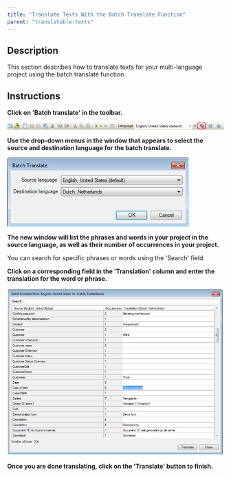 ```yaml
---
title: "Translate Texts With the Batch Translate Function"
parent: "translatable-texts"
---
```

## Description

This section describes how to translate texts for your multi-language project using the batch translate function.

## Instructions

 **Click on 'Batch translate' in the toolbar.**

![](attachments/2621627/2752996.png)

 **Use the drop-down menus in the window that appears to select the source and destination language for the batch translate.**

![](attachments/2621627/2752997.png)

 **The new window will list the phrases and words in your project in the source language, as well as their number of occurrences in your project.**

You can search for specific phrases or words using the 'Search' field.

 **Click on a corresponding field in the 'Translation' column and enter the translation for the word or phrase.**

![](attachments/2621627/2752998.png)

 **Once you are done translating, click on the 'Translate' button to finish.**
